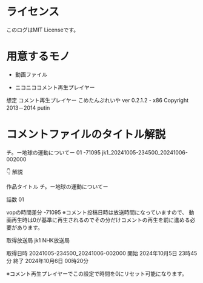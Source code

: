 # ライセンス

このログはMIT Licenseです。

# 用意するモノ

* 動画ファイル

* ニコニココメント再生プレイヤー

想定 コメント再生プレイヤー
こめたんぷれいや ver 0.2.1.2 - x86
Copyright 2013－2014 putin

# コメントファイルのタイトル解説

チ。ー地球の運動についてー 01 -71095 jk1_20241005-234500_20241006-002000

👇️ 解説

作品タイトル	チ。ー地球の運動についてー

話数	01

vopの時間差分	-71095
※コメント投稿日時は放送時間になっていますので、
動画再生時は0が基準に再生されるのでその分だけコメントの再生を前に進める必要があります。

取得放送局	jk1
NHK放送局

取得日時	20241005-234500_20241006-002000
開始	2024年10月5日 23時45分
終了	2024年10月6日 00時20分

※コメント再生プレイヤーでこの設定で時間を0にリセット可能になります。



